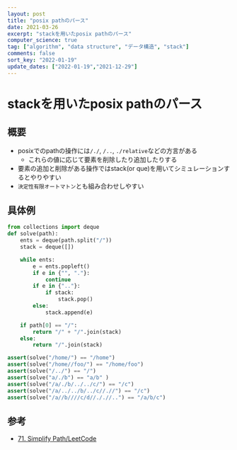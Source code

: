 ```yaml
---
layout: post
title: "posix pathのパース"
date: 2021-03-26
excerpt: "stackを用いたposix pathのパース"
computer_science: true
tag: ["algorithm", "data structure", "データ構造", "stack"]
comments: false
sort_key: "2022-01-19"
update_dates: ["2022-01-19","2021-12-29"]
---
```


# stackを用いたposix pathのパース

## 概要
 - posixでのpathの操作には`/./`, `/..`, `./relative`などの方言がある
   - これらの値に応じて要素を削除したり追加したりする
 - 要素の追加と削除がある操作ではstack(or que)を用いてシミュレーションするとやりやすい
 - `決定性有限オートマトン`とも組み合わせしやすい

## 具体例

```python
from collections import deque
def solve(path):
    ents = deque(path.split("/"))
    stack = deque([])

    while ents:
        e = ents.popleft()
        if e in {"", "."}:
            continue
        if e in {".."}:
            if stack:
                stack.pop()
        else:
            stack.append(e)

    if path[0] == "/":
        return "/" + "/".join(stack)
    else:
        return "/".join(stack)

assert(solve("/home/") == "/home")
assert(solve("/home//foo/") == "/home/foo")
assert(solve("/../") == "/")
assert(solve("a/./b") == "a/b" )
assert(solve("/a/./b/../../c/") == "/c")
assert(solve("/a/../../b/../c//.//") == "/c")
assert(solve("/a//b////c/d//././/..") == "/a/b/c")
```

## 参考
 - [71. Simplify Path/LeetCode](https://leetcode.com/problems/simplify-path/)

